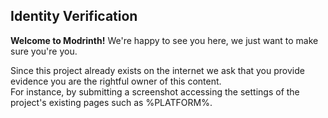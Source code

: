 ## Identity Verification

**Welcome to Modrinth!** We're happy to see you here, we just want to make sure you're you.

Since this project already exists on the internet we ask that you provide evidence you are the rightful owner of this content.  
For instance, by submitting a screenshot accessing the settings of the project's existing pages such as %PLATFORM%.
